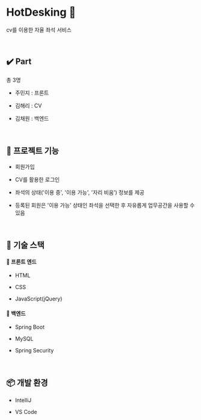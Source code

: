 # HotDesking :office:
cv를 이용한 자율 좌석 서비스


<br/>

## ✔️ Part     

총 3명


+ 주민지 : 프론트


+ 김해리 : CV


+ 김채원 : 백엔드  

<br/>

## 📁 프로젝트 기능


+ 회원가입


+ CV를 활용한 로그인


+ 좌석의 상태('이용 중', '이용 가능', '자리 비움') 정보를 제공


+ 등록된 회원은 '이용 가능' 상태인 좌석을 선택한 후 자유롭게 업무공간을 사용할 수 있음

  

<br/>

## 📕 기술 스택



#### 📙  프론트 엔드

+ HTML

+ CSS

+ JavaScript(jQuery)



#### 📙 백엔드

+ Spring Boot


+ MySQL


+ Spring Security

<br/>


## 📦 개발 환경


+ IntelliJ


+ VS Code

<br/>


